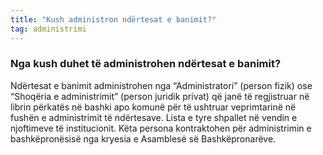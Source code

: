 ```yaml
---
title: "Kush administron ndërtesat e banimit?"
tag: administrimi
---
```


### Nga kush duhet të administrohen ndërtesat e banimit?

Ndërtesat e banimit administrohen nga “Administratori” (person fizik) ose “Shoqëria e administrimit” (person juridik privat) që janë të regjistruar në librin përkatës në bashki apo komunë për të ushtruar veprimtarinë në fushën e administrimit të ndërtesave. Lista e tyre shpallet në vendin e njoftimeve të institucionit. Këta persona kontraktohen për administrimin e bashkëpronësisë nga kryesia e Asamblesë së Bashkëpronarëve.
